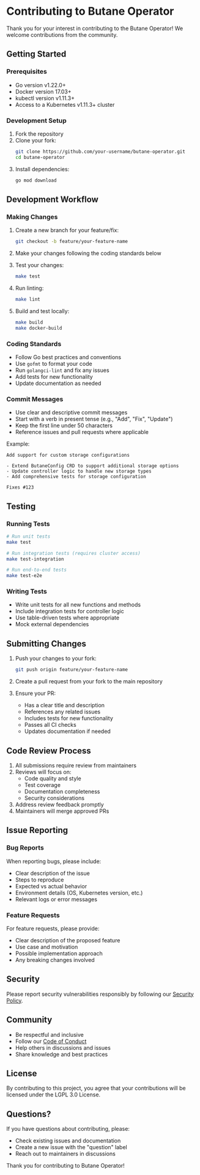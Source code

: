 # Contributing to Butane Operator

Thank you for your interest in contributing to the Butane Operator! We welcome contributions from the community.

## Getting Started

### Prerequisites

- Go version v1.22.0+
- Docker version 17.03+
- kubectl version v1.11.3+
- Access to a Kubernetes v1.11.3+ cluster

### Development Setup

1. Fork the repository
2. Clone your fork:
   ```bash
   git clone https://github.com/your-username/butane-operator.git
   cd butane-operator
   ```
3. Install dependencies:
   ```bash
   go mod download
   ```

## Development Workflow

### Making Changes

1. Create a new branch for your feature/fix:
   ```bash
   git checkout -b feature/your-feature-name
   ```

2. Make your changes following the coding standards below

3. Test your changes:
   ```bash
   make test
   ```

4. Run linting:
   ```bash
   make lint
   ```

5. Build and test locally:
   ```bash
   make build
   make docker-build
   ```

### Coding Standards

- Follow Go best practices and conventions
- Use `gofmt` to format your code
- Run `golangci-lint` and fix any issues
- Add tests for new functionality
- Update documentation as needed

### Commit Messages

- Use clear and descriptive commit messages
- Start with a verb in present tense (e.g., "Add", "Fix", "Update")
- Keep the first line under 50 characters
- Reference issues and pull requests where applicable

Example:
```
Add support for custom storage configurations

- Extend ButaneConfig CRD to support additional storage options
- Update controller logic to handle new storage types
- Add comprehensive tests for storage configuration

Fixes #123
```

## Testing

### Running Tests

```bash
# Run unit tests
make test

# Run integration tests (requires cluster access)
make test-integration

# Run end-to-end tests
make test-e2e
```

### Writing Tests

- Write unit tests for all new functions and methods
- Include integration tests for controller logic
- Use table-driven tests where appropriate
- Mock external dependencies

## Submitting Changes

1. Push your changes to your fork:
   ```bash
   git push origin feature/your-feature-name
   ```

2. Create a pull request from your fork to the main repository

3. Ensure your PR:
   - Has a clear title and description
   - References any related issues
   - Includes tests for new functionality
   - Passes all CI checks
   - Updates documentation if needed

## Code Review Process

1. All submissions require review from maintainers
2. Reviews will focus on:
   - Code quality and style
   - Test coverage
   - Documentation completeness
   - Security considerations
3. Address review feedback promptly
4. Maintainers will merge approved PRs

## Issue Reporting

### Bug Reports

When reporting bugs, please include:
- Clear description of the issue
- Steps to reproduce
- Expected vs actual behavior
- Environment details (OS, Kubernetes version, etc.)
- Relevant logs or error messages

### Feature Requests

For feature requests, please provide:
- Clear description of the proposed feature
- Use case and motivation
- Possible implementation approach
- Any breaking changes involved

## Security

Please report security vulnerabilities responsibly by following our [Security Policy](SECURITY.md).

## Community

- Be respectful and inclusive
- Follow our [Code of Conduct](CODE_OF_CONDUCT.md)
- Help others in discussions and issues
- Share knowledge and best practices

## License

By contributing to this project, you agree that your contributions will be licensed under the LGPL 3.0 License.

## Questions?

If you have questions about contributing, please:
- Check existing issues and documentation
- Create a new issue with the "question" label
- Reach out to maintainers in discussions

Thank you for contributing to Butane Operator!